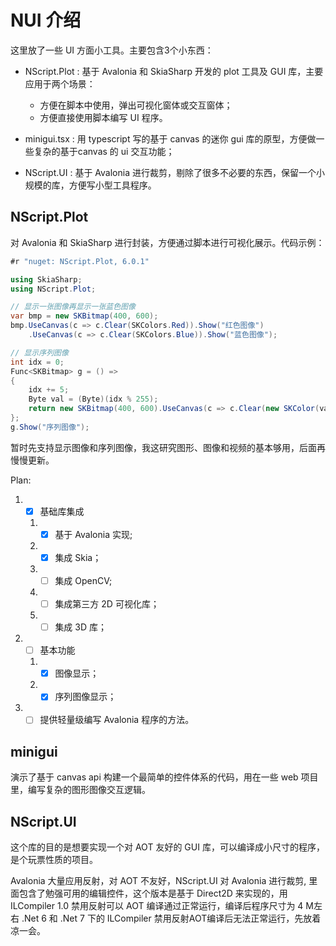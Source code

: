 # NUI 介绍

这里放了一些 UI 方面小工具。主要包含3个小东西：

- NScript.Plot : 基于 Avalonia 和 SkiaSharp 开发的 plot 工具及 GUI 库，主要应用于两个场景：
  - 方便在脚本中使用，弹出可视化窗体或交互窗体；
  - 方便直接使用脚本编写 UI 程序。

- minigui.tsx : 用 typescript 写的基于 canvas 的迷你 gui 库的原型，方便做一些复杂的基于canvas 的 ui 交互功能；

- NScript.UI : 基于 Avalonia 进行裁剪，剔除了很多不必要的东西，保留一个小规模的库，方便写小型工具程序。

## NScript.Plot

对 Avalonia 和 SkiaSharp 进行封装，方便通过脚本进行可视化展示。代码示例：

```csharp
#r "nuget: NScript.Plot, 6.0.1"

using SkiaSharp;
using NScript.Plot;

// 显示一张图像再显示一张蓝色图像
var bmp = new SKBitmap(400, 600);
bmp.UseCanvas(c => c.Clear(SKColors.Red)).Show("红色图像")
    .UseCanvas(c => c.Clear(SKColors.Blue)).Show("蓝色图像");

// 显示序列图像
int idx = 0;
Func<SKBitmap> g = () =>
{
    idx += 5;
    Byte val = (Byte)(idx % 255);
    return new SKBitmap(400, 600).UseCanvas(c => c.Clear(new SKColor(val, val, val, 0xFF)));
};
g.Show("序列图像");

```

暂时先支持显示图像和序列图像，我这研究图形、图像和视频的基本够用，后面再慢慢更新。

Plan:

1. - [x] 基础库集成
   1. - [x] 基于 Avalonia 实现;
   2. - [x] 集成 Skia；
   3. - [ ] 集成 OpenCV;
   4. - [ ] 集成第三方 2D 可视化库；
   5. - [ ] 集成 3D 库；
2. - [ ] 基本功能
   1. - [x] 图像显示；
   2. - [x] 序列图像显示；
3. - [ ] 提供轻量级编写 Avalonia 程序的方法。

## minigui

演示了基于 canvas api 构建一个最简单的控件体系的代码，用在一些 web 项目里，编写复杂的图形图像交互逻辑。

## NScript.UI

这个库的目的是想要实现一个对 AOT 友好的 GUI 库，可以编译成小尺寸的程序，是个玩票性质的项目。

Avalonia 大量应用反射，对 AOT 不友好，NScript.UI 对 Avalonia 进行裁剪, 里面包含了勉强可用的编辑控件，这个版本是基于 Direct2D 来实现的，用 ILCompiler 1.0 禁用反射可以 AOT 编译通过正常运行，编译后程序尺寸为 4 M左右 .Net 6 和 .Net 7 下的 ILCompiler 禁用反射AOT编译后无法正常运行，先放着凉一会。
